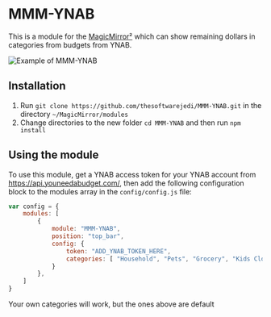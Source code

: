 # MMM-YNAB

This is a module for the [MagicMirror²](https://github.com/MichMich/MagicMirror/) which can show remaining dollars in categories from budgets from YNAB.

![Example of MMM-YNAB](./screenshot.png)

## Installation ##

1. Run `git clone https://github.com/thesoftwarejedi/MMM-YNAB.git` in the directory `~/MagicMirror/modules`
2. Change directories to the new folder `cd MMM-YNAB` and then run `npm install` 

## Using the module

To use this module, get a YNAB access token for your YNAB account from https://api.youneedabudget.com/, then add the following configuration block to the modules array in the `config/config.js` file:

```js
var config = {
    modules: [
        {
            module: "MMM-YNAB",
            position: "top_bar",
            config: {
                token: "ADD_YNAB_TOKEN_HERE",
                categories: [ "Household", "Pets", "Grocery", "Kids Clothes", "Restaurants", "Lunch", "Spontaneous Fun" ]
            }
        },
    ]
}
```

Your own categories will work, but the ones above are default
